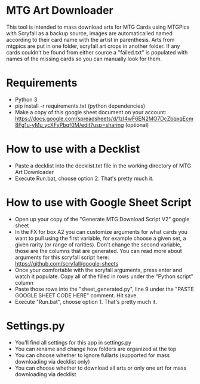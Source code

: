 # MTG Art Downloader
This tool is intended to mass download arts for MTG Cards using MTGPics with Scryfall as a backup source, images are automaticalled named according to their card name with the artist in parenthesis. Arts from mtgpics are put in one folder, scryfall art crops in another folder. If any cards couldn't be found from either source a "failed.txt" is populated with names of the missing cards so you can manually look for them.

# Requirements
- Python 3
- pip install -r requirements.txt (python dependencies)
- Make a copy of this google sheet document on your account: https://docs.google.com/spreadsheets/d/1zI4wF6EN2MO7DcZbqxqEcm8Fg1u-yMu_ycXFyPbqf0M/edit?usp=sharing (optional)

# How to use with a Decklist
- Paste a decklist into the decklist.txt file in the working directory of MTG Art Downloader
- Execute Run.bat, choose option 2. That's pretty much it.

# How to use with Google Sheet Script
- Open up your copy of the "Generate MTG Download Script V2" google sheet
- In the FX for box A2 you can customize arguments for what cards you want to pull using the first variable, for example choose a given set, a given rarity (or range of rarities). Don't change the second variable, those are the columns that are generated. You can read more about arguments for this scryfall script here: https://github.com/scryfall/google-sheets
- Once your comfortable with the scryfall arguments, press enter and watch it populate. Copy all of the filled in rows under the "Python script" column
- Paste those rows into the "sheet_generated.py", line 9 under the "PASTE GOOGLE SHEET CODE HERE" comment. Hit save.
- Execute "Run.bat", choose option 1. That's pretty much it.

# Settings.py
- You'll find all settings for this app in settings.py
- You can rename and change how folders are organized at the top
- You can choose whether to ignore fullarts (supported for mass downloading via decklist only)
- You can choose whether to download all arts or only one art for mass downloading via decklist
